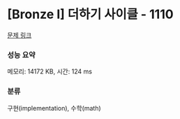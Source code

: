 # [Bronze I] 더하기 사이클 - 1110 

[문제 링크](https://www.acmicpc.net/problem/1110) 

### 성능 요약

메모리: 14172 KB, 시간: 124 ms

### 분류

구현(implementation), 수학(math)

